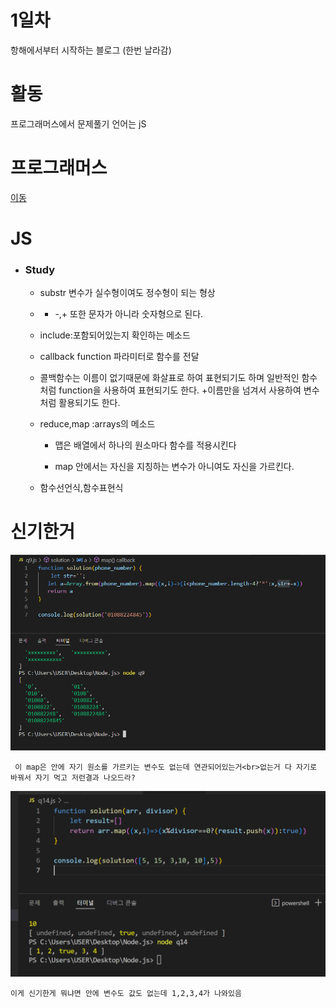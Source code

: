 # 1일차
항해에서부터 시작하는 블로그
(한번 날라감)

# 활동 

프로그래머스에서 문제풀기 언어는 jS
 
# 프로그래머스 
<a href='https://school.programmers.co.kr/'>이동</a>

# JS

+ ### Study
  + substr 변수가 실수형이여도 정수형이 되는 형상
  + + -,+ 또한 문자가 아니라 숫자형으로 된다.
  + include:포함되어있는지 확인하는 메소드
  + callback function 파라미터로 함수를 전달
  + 콜백함수는 이름이 없기때문에 화살표로 하여 표현되기도 하며 일반적인 함수처럼 function을 사용하여 표현되기도 한다.
    +이름만을 넘겨서 사용하여 변수처럼 활용되기도 한다.
  + reduce,map :arrays의 메소드
    
    + 맵은 배열에서 하나의 원소마다 함수를 적용시킨다
    
    + map 안에서는 자신을 지칭하는 변수가 아니여도 자신을 가르킨다.
    
  +	함수선언식,함수표현식

# 신기한거 

![map?](./images/map_problem.PNG)

` 이 map은 안에 자기 원소를 가르키는 변수도 없는데 연관되어있는거<br>없는거 다 자기로 바꿔서 자기 먹고 저런결과 나오드라?`

 ![map2?](./images/map_problem2.png)

 ` 이게 신기한게 뭐냐면 안에 변수도 값도 없는데 1,2,3,4가 나와있음 ` 
 
